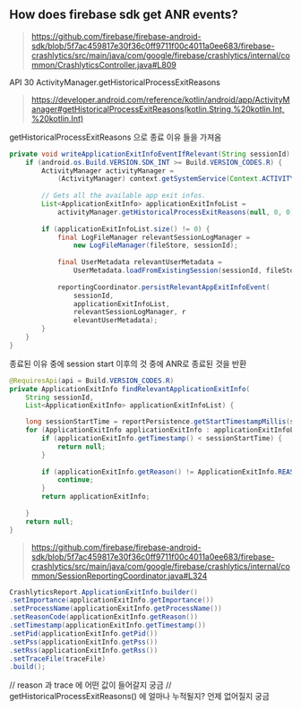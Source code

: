 

## How does firebase sdk get ANR events?


> https://github.com/firebase/firebase-android-sdk/blob/5f7ac459817e30f36c0ff9711f00c4011a0ee683/firebase-crashlytics/src/main/java/com/google/firebase/crashlytics/internal/common/CrashlyticsController.java#L809


API 30  ActivityManager.getHistoricalProcessExitReasons
> https://developer.android.com/reference/kotlin/android/app/ActivityManager#getHistoricalProcessExitReasons(kotlin.String,%20kotlin.Int,%20kotlin.Int)

getHistoricalProcessExitReasons 으로 종료 이유 들을 가져옴

```java
private void writeApplicationExitInfoEventIfRelevant(String sessionId) {  
	if (android.os.Build.VERSION.SDK_INT >= Build.VERSION_CODES.R) {  
		ActivityManager activityManager = 
			(ActivityManager) context.getSystemService(Context.ACTIVITY_SERVICE);  
  
		// Gets all the available app exit infos.  
		List<ApplicationExitInfo> applicationExitInfoList =  
            activityManager.getHistoricalProcessExitReasons(null, 0, 0);  
    
		if (applicationExitInfoList.size() != 0) {  
	        final LogFileManager relevantSessionLogManager = 
		        new LogFileManager(fileStore, sessionId);  
			
			final UserMetadata relevantUserMetadata = 
				UserMetadata.loadFromExistingSession(sessionId, fileStore, backgroundWorker);  
			
			reportingCoordinator.persistRelevantAppExitInfoEvent(
				sessionId, 
				applicationExitInfoList, 
				relevantSessionLogManager, r
				elevantUserMetadata);  
		}  
	}  
}
```

종료된 이유 중에 session start 이후의 것 중에 ANR로 종료된 것을 반환

```java
@RequiresApi(api = Build.VERSION_CODES.R)  
private ApplicationExitInfo findRelevantApplicationExitInfo(  
	String sessionId, 
	List<ApplicationExitInfo> applicationExitInfoList) {  

	long sessionStartTime = reportPersistence.getStartTimestampMillis(sessionId);  
	for (ApplicationExitInfo applicationExitInfo : applicationExitInfoList) {  
		if (applicationExitInfo.getTimestamp() < sessionStartTime) {  
	        return null;  
		}  
        
		if (applicationExitInfo.getReason() != ApplicationExitInfo.REASON_ANR) {  
			continue;  
		}  
		return applicationExitInfo;  
	
	}  
	return null;  
}
```

> https://github.com/firebase/firebase-android-sdk/blob/5f7ac459817e30f36c0ff9711f00c4011a0ee683/firebase-crashlytics/src/main/java/com/google/firebase/crashlytics/internal/common/SessionReportingCoordinator.java#L324


```java
CrashlyticsReport.ApplicationExitInfo.builder()
.setImportance(applicationExitInfo.getImportance())
.setProcessName(applicationExitInfo.getProcessName())
.setReasonCode(applicationExitInfo.getReason())
.setTimestamp(applicationExitInfo.getTimestamp())
.setPid(applicationExitInfo.getPid())
.setPss(applicationExitInfo.getPss())
.setRss(applicationExitInfo.getRss())
.setTraceFile(traceFile)
.build();
```

// reason 과 trace 에 어떤 값이 들어갈지 궁금
// getHistoricalProcessExitReasons() 에 얼마나 누적될지? 언제 없어질지 궁금

<!--stackedit_data:
eyJoaXN0b3J5IjpbLTY4NzYzODA2NiwyMTA0ODI1NjA3XX0=
-->